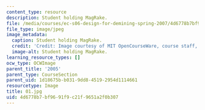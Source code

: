 ```yaml
---
content_type: resource
description: Student holding MagRake.
file: /media/courses/ec-s06-design-for-demining-spring-2007/4d6778b7bf9691f9c21f9651a2f0b307_01.jpg
file_type: image/jpeg
image_metadata:
  caption: Student holding MagRake.
  credit: 'Credit: Image courtesy of MIT OpenCourseWare, course staff, and students.'
  image-alt: Student holding MagRake.
learning_resource_types: []
ocw_type: OCWImage
parent_title: '2005'
parent_type: CourseSection
parent_uid: 1d18675b-b031-9dd8-4519-2954d1114661
resourcetype: Image
title: 01.jpg
uid: 4d6778b7-bf96-91f9-c21f-9651a2f0b307
---
```

